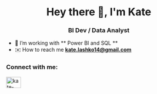 <h1 align="center">Hey there 👋, I'm Kate</h1>
<h3 align="center"> BI Dev / Data Analyst</h3>

- 🌻 I’m working with ** Power BI and SQL **
- ✉️ How to reach me **kate.lashko14@gmail.com**

<h3 align="left">Connect with me:</h3>
<p align="left">
<a href="https://linkedin.com/in/kate-lashko" target="blank"><img align="center" src="https://raw.githubusercontent.com/rahuldkjain/github-profile-readme-generator/master/src/images/icons/Social/linked-in-alt.svg" alt="kate-lashko" height="30" width="40" /></a>
</p>
